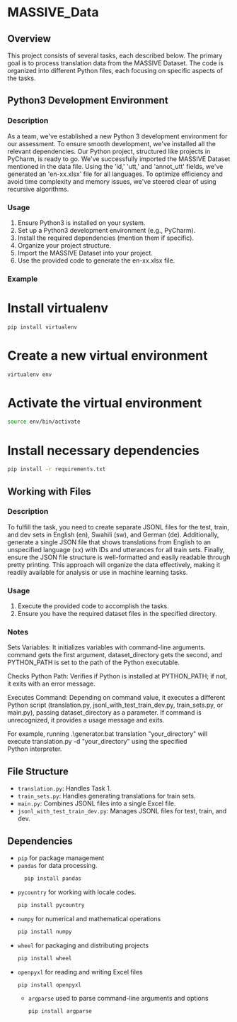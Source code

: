 # MASSIVE_Data

## Overview

This project consists of several tasks, each described below. The primary goal is to process translation data from the MASSIVE Dataset. The code is organized into different Python files, each focusing on specific aspects of the tasks.

##  Python3 Development Environment 

### Description
As a team, we've established a new Python 3 development environment for our assessment. To ensure smooth development, we've installed all the relevant dependencies. Our Python project, structured like projects in PyCharm, is ready to go. We've successfully imported the MASSIVE Dataset mentioned in the data file. Using the 'id,' 'utt,' and 'annot_utt' fields, we've generated an 'en-xx.xlsx' file for all languages. To optimize efficiency and avoid time complexity and memory issues, we've steered clear of using recursive algorithms. 

### Usage
1. Ensure Python3 is installed on your system.
2. Set up a Python3 development environment (e.g., PyCharm).
3. Install the required dependencies (mention them if specific).
4. Organize your project structure.
5. Import the MASSIVE Dataset into your project.
6. Use the provided code to generate the en-xx.xlsx file.

### Example
# Install virtualenv
```bash
pip install virtualenv
```

# Create a new virtual environment
```bash
virtualenv env
```

# Activate the virtual environment
```bash
source env/bin/activate
```

# Install necessary dependencies
```bash
pip install -r requirements.txt
```


##  Working with Files 

### Description
To fulfill the task, you need to create separate JSONL files for the test, train, and dev sets in English (en), Swahili (sw), and German (de). Additionally, generate a single JSON file that shows translations from English to an unspecified language (xx) with IDs and utterances for all train sets. Finally, ensure the JSON file structure is well-formatted and easily readable through pretty printing. This approach will organize the data effectively, making it readily available for analysis or use in machine learning tasks.

### Usage
1. Execute the provided code to accomplish the tasks.
2. Ensure you have the required dataset files in the specified directory.

### Notes
Sets Variables: It initializes variables with command-line arguments. command gets the first argument, dataset_directory gets the second, and PYTHON_PATH is set to the path of the Python executable.

Checks Python Path: Verifies if Python is installed at PYTHON_PATH; if not, it exits with an error message.

Executes Command: Depending on command value, it executes a different Python script (translation.py, jsonl_with_test_train_dev.py, train_sets.py, or main.py), passing dataset_directory as a parameter. If command is unrecognized, it provides a usage message and exits.

For example, running .\generator.bat translation "your_directory" will execute translation.py -d "your_directory" using the specified Python interpreter.

## File Structure

- `translation.py`: Handles Task 1.
- `train_sets.py`: Handles generating translations for train sets.
- `main.py`: Combines JSONL files into a single Excel file.
- `jsonl_with_test_train_dev.py`: Manages JSONL files for test, train, and dev.

## Dependencies

- `pip` for package management
- `pandas` for data processing.
  ```bash
    pip install pandas
  ```
- `pycountry` for working with locale codes.
  ```bash
  pip install pycountry
  ```
- `numpy` for numerical and mathematical operations
  ```bash
  pip install numpy
  ```
- `wheel` for packaging and distributing projects
  ```bash
  pip install wheel
  ```
- `openpyxl` for reading and writing Excel files
  ```bash
  pip install openpyxl
  ```
  - `argparse` used to parse command-line arguments and options
    ```bash
    pip install argparse
    ```
  








